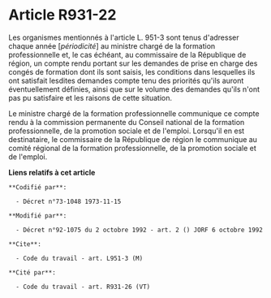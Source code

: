 # Article R931-22

Les organismes mentionnés à l'article L. 951-3 sont tenus d'adresser chaque année [*périodicité*] au ministre chargé de la
formation professionnelle et, le cas échéant, au commissaire de la République de région, un compte rendu portant sur les
demandes de prise en charge des congés de formation dont ils sont saisis, les conditions dans lesquelles ils ont satisfait
lesdites demandes compte tenu des priorités qu'ils auront éventuellement définies, ainsi que sur le volume des demandes
qu'ils n'ont pas pu satisfaire et les raisons de cette situation.

Le ministre chargé de la formation professionnelle communique ce compte rendu à la commission permanente du Conseil national
de la formation professionnelle, de la promotion sociale et de l'emploi. Lorsqu'il en est destinataire, le commissaire de la
République de région le communique au comité régional de la formation professionnelle, de la promotion sociale et de
l'emploi.

**Liens relatifs à cet article**

	**Codifié par**:

	  - Décret n°73-1048 1973-11-15

	**Modifié par**:

	  - Décret n°92-1075 du 2 octobre 1992 - art. 2 () JORF 6 octobre 1992

	**Cite**:

	  - Code du travail - art. L951-3 (M)

	**Cité par**:

	  - Code du travail - art. R931-26 (VT)
